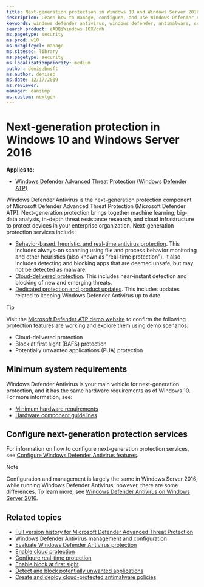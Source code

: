 ```yaml
---
title: Next-generation protection in Windows 10 and Windows Server 2016
description: Learn how to manage, configure, and use Windows Defender AV, the built-in antimalware and antivirus product available in Windows 10 and Windows Server 2016
keywords: windows defender antivirus, windows defender, antimalware, scep, system center endpoint protection, system center configuration manager, virus, malware, threat, detection, protection, security
search.product: eADQiWindows 10XVcnh
ms.pagetype: security
ms.prod: w10
ms.mktglfcycl: manage
ms.sitesec: library
ms.pagetype: security
ms.localizationpriority: medium
author: denisebmsft
ms.author: deniseb
ms.date: 12/17/2019
ms.reviewer: 
manager: dansimp
ms.custom: nextgen
---
```


# Next-generation protection in Windows 10 and Windows Server 2016

**Applies to:**

- [Windows Defender Advanced Threat Protection (Windows Defender ATP)](https://go.microsoft.com/fwlink/p/?linkid=2069559)

Windows Defender Antivirus is the next-generation protection component of Microsoft Defender Advanced Threat Protection (Microsoft Defender ATP). Next-generation protection brings together machine learning, big-data analysis, in-depth threat resistance research, and cloud infrastructure to protect devices in your enterprise organization. Next-generation protection services include:

- [Behavior-based, heuristic, and real-time antivirus protection](configure-protection-features-windows-defender-antivirus.md). This includes always-on scanning using file and process behavior monitoring and other heuristics (also known as "real-time protection"). It also includes detecting and blocking apps that are deemed unsafe, but may not be detected as malware.
- [Cloud-delivered protection](utilize-microsoft-cloud-protection-windows-defender-antivirus.md). This includes near-instant detection and blocking of new and emerging threats.
- [Dedicated protection and product updates](manage-updates-baselines-windows-defender-antivirus.md). This includes updates related to keeping Windows Defender Antivirus up to date.

>[!TIP]
>Visit the [Microsoft Defender ATP demo website](https://demo.wd.microsoft.com?ocid=cx-wddocs-testground) to confirm the following protection features are working and explore them using demo scenarios:
> - Cloud-delivered protection
> - Block at first sight (BAFS) protection
> - Potentially unwanted applications (PUA) protection

## Minimum system requirements

Windows Defender Antivirus is your main vehicle for next-generation protection, and it has the same hardware requirements as of Windows 10. For more information, see:

- [Minimum hardware requirements](https://docs.microsoft.com/windows-hardware/design/minimum/minimum-hardware-requirements-overview)
- [Hardware component guidelines](https://docs.microsoft.com/windows-hardware/design/component-guidelines/components)

## Configure next-generation protection services

For information on how to configure next-generation protection services, see [Configure Windows Defender Antivirus features](configure-windows-defender-antivirus-features.md).

> [!Note]  
> Configuration and management is largely the same in Windows Server 2016, while running Windows Defender Antivirus; however, there are some differences. To learn more, see [Windows Defender Antivirus on Windows Server 2016](windows-defender-antivirus-on-windows-server-2016.md).

## Related topics

- [Full version history for Microsoft Defender Advanced Threat Protection](../microsoft-defender-atp/whats-new-in-microsoft-defender-atp.md)
- [Windows Defender Antivirus management and configuration](configuration-management-reference-windows-defender-antivirus.md)
- [Evaluate Windows Defender Antivirus protection](evaluate-windows-defender-antivirus.md)
- [Enable cloud protection](enable-cloud-protection-windows-defender-antivirus.md)
- [Configure real-time protection](configure-real-time-protection-windows-defender-antivirus.md)
- [Enable block at first sight](configure-block-at-first-sight-windows-defender-antivirus.md)
- [Detect and block potentially unwanted applications](detect-block-potentially-unwanted-apps-windows-defender-antivirus.md)
- [Create and deploy cloud-protected antimalware policies](https://docs.microsoft.com/sccm/protect/deploy-use/endpoint-antimalware-policies#cloud-protection-service.md)
